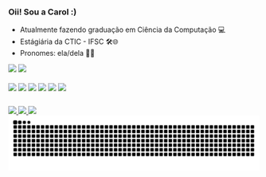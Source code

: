 ### Oii! Sou a Carol :)

- Atualmente fazendo graduação em Ciência da Computação 💻
- Estágiária da CTIC - IFSC 🛠️🌐
- Pronomes: ela/dela 👯‍♀️

<div>
<img height="180em" src="https://github-readme-stats.vercel.app/api?username=carolinejesus&show_icons=true&theme=codeSTACKr"/>
<img height="100em" src="https://github-readme-stats.vercel.app/api/top-langs/?username=carolinejesus&layout=compact&langs_count=16&theme=codeSTACKr"/>
</div>

<div style=display: inline_block"><br>
  <img align="center" height="30" width"40" <img src="https://cdn.jsdelivr.net/gh/devicons/devicon@latest/icons/java/java-original-wordmark.svg" />
  <img align="center" height="30" width"40" <img src="https://cdn.jsdelivr.net/gh/devicons/devicon@latest/icons/html5/html5-plain-wordmark.svg" />
  <img align="center" height="30" width"40" <img src="https://cdn.jsdelivr.net/gh/devicons/devicon@latest/icons/illustrator/illustrator-line.svg" />
  <img align="center" height="30" width"40" <img src="https://cdn.jsdelivr.net/gh/devicons/devicon@latest/icons/xd/xd-original.svg"/>
  <img align="center" height="30" width"40" <img src="https://cdn.jsdelivr.net/gh/devicons/devicon@latest/icons/figma/figma-original.svg"/>
  <img align="center" height="30" width"40" <img src="https://cdn.jsdelivr.net/gh/devicons/devicon@latest/icons/canva/canva-original.svg"/>    
</div>

##

 <div>
   <a href="https://www.instagram.com/caroline.fjs/" target="_blank"><img src="https://img.shields.io/badge/Instagram-E4405F?style=for-the-badge&logo=instagram&logoColor=white" a>
<a href="https://www.linkedin.com/in/carolinefdejesuss/" target="_blank"><img src="https://img.shields.io/badge/LinkedIn-0077B5?style=for-the-badge&logo=linkedin&logoColor=white" a>
<a href="mailto:caroline.fjscc@gmail.com" target="_blank"><img src="https://img.shields.io/badge/Gmail-D14836?style=for-the-badge&logo=gmail&logoColor=white" a>
 </div>

<picture>
  <source media="(prefers-color-scheme: dark)" srcset="https://raw.githubusercontent.com/carolinejesus/carolinejesus/output/github-contribution-grid-snake-dark.svg">
  <source media="(prefers-color-scheme: light)" srcset="https://raw.githubusercontent.com/carolinejesus/carolinejesus/output/github-contribution-grid-snake.svg">
  <img alt="github contribution grid snake animation" src="https://raw.githubusercontent.com/carolinejesus/carolinejesus/output/github-contribution-grid-snake.svg">
</picture>
